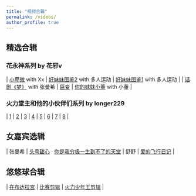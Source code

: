```yaml
---
title: "视频合辑"
permalink: /videos/
author_profile: true
---
```


## <span id="head2"> 精选合辑</span>

### <span id="head2">花永神系列 by 花邪v</span>

| [小卑微](https://yuba.douyu.com/p/320430661616861100) with Xx | [好妹妹图鉴2](https://yuba.douyu.com/p/946137141610386419) with 多人运动 | [好妹妹图鉴1](https://yuba.douyu.com/p/198854931586759899) with 多人运动 | 
| [话剧《梦》](https://www.bilibili.com/video/BV1Eh411R7sd) with 张曼希 | [巨变](https://www.bilibili.com/video/BV1Lt4y1D734) | [你的妹妹小董](https://www.bilibili.com/video/BV1nZ4y1H7tV) with 小董 | 

### <span id="head4">火力堂主和他的小伙伴们系列 by longer229</span>

| [1](https://www.bilibili.com/video/BV1bW411W7nX) | [2](https://www.bilibili.com/video/BV1bW411W7ni) | [3](https://www.bilibili.com/video/BV1CW411W7eR)
| [4](https://www.bilibili.com/video/BV1CW411W7vu) | [5](https://www.bilibili.com/video/BV1CW411W7as) | [6](https://www.bilibili.com/video/BV1CW411W7Y5)
| [7](https://www.bilibili.com/video/BV1CW411W7F9) | [8](https://www.bilibili.com/video/BV1kW411W7ah) |

## <span id="head5"> 女嘉宾选辑</span>

| 张曼希 | [头号甜心](https://yuba.douyu.com/p/490311571592487677) · [你是我穷极一生到不了的天堂](https://yuba.douyu.com/p/392852661591064413) 
| 舒舒 | [爱的飞行日记](https://yuba.douyu.com/p/765192541611244940) |

## <span id="head6"> 悠悠球合辑</span>

| [在布达拉宫](https://yuba.douyu.com/p/107953551566399070) | [比赛剪辑](https://yuba.douyu.com/p/627815321546306635) | [火力少年王剪辑](https://yuba.douyu.com/p/188426961586233263) | 
